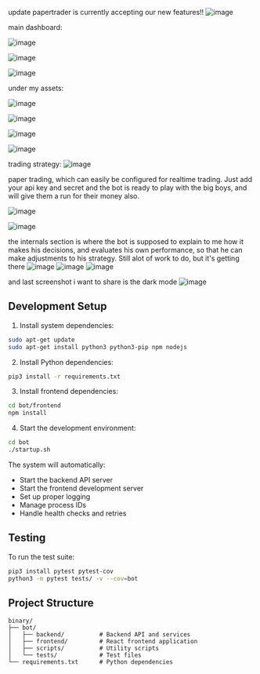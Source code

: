 update papertrader is currently accepting our new features!! 
![image](https://github.com/user-attachments/assets/ca48677e-f451-4b78-bf7c-e4de2eece6c4)



main dashboard:

![image](https://github.com/user-attachments/assets/96b15780-0cdb-4645-89be-3ca50c58e557)

![image](https://github.com/user-attachments/assets/516f579e-58c2-4c53-8581-492b223d2e29)

![image](https://github.com/user-attachments/assets/dd95704c-0cd6-45d1-b2e1-9bb4a29bf8e5)



under my assets: 

![image](https://github.com/user-attachments/assets/a31d2f4c-d66f-4c16-9b6c-3c26ab9aac69)

![image](https://github.com/user-attachments/assets/867bc31f-3641-4fac-8f0e-3f17bd73ad74)

![image](https://github.com/user-attachments/assets/8d453282-b00b-46b7-ae83-146e5230c592)

![image](https://github.com/user-attachments/assets/7ffc3642-9666-429e-bbd0-f54ac5370328)

trading strategy:
![image](https://github.com/user-attachments/assets/2e680d0e-f873-467a-8003-3bd7354270c1)

paper trading, which can easily be configured for realtime trading. 
Just add your api key and secret and the bot is ready to play with the big boys, and will give them a run for their money also. 

![image](https://github.com/user-attachments/assets/d2807478-c554-4dcf-8c62-ab45aaf5efa8)

![image](https://github.com/user-attachments/assets/118e790b-b6a1-4986-bcf6-10a5b431fd5a)

the internals section is where the bot is supposed to explain to me how it makes his decisions, and evaluates his own performance, so that he can make adjustments to his strategy. Still alot of work to do, but it's getting there
![image](https://github.com/user-attachments/assets/f27b7985-64bb-48b6-ae5d-83fbfa94d999)
![image](https://github.com/user-attachments/assets/9a768dfc-c860-4f48-89bc-f4302ebc670e)
![image](https://github.com/user-attachments/assets/c2422114-a17b-4d8a-ae36-ae709cab80c3)

and last screenshot i want to share is the dark mode 
![image](https://github.com/user-attachments/assets/09ddf29d-f483-46cb-adc8-d63f6acb4afd)

## Development Setup

1. Install system dependencies:
```bash
sudo apt-get update
sudo apt-get install python3 python3-pip npm nodejs
```

2. Install Python dependencies:
```bash
pip3 install -r requirements.txt
```

3. Install frontend dependencies:
```bash
cd bot/frontend
npm install
```

4. Start the development environment:
```bash
cd bot
./startup.sh
```

The system will automatically:
- Start the backend API server
- Start the frontend development server
- Set up proper logging
- Manage process IDs
- Handle health checks and retries

## Testing

To run the test suite:
```bash
pip3 install pytest pytest-cov
python3 -m pytest tests/ -v --cov=bot
```

## Project Structure

```
binary/
├── bot/
│   ├── backend/          # Backend API and services
│   ├── frontend/         # React frontend application
│   ├── scripts/          # Utility scripts
│   └── tests/            # Test files
└── requirements.txt      # Python dependencies
